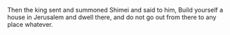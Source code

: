 Then the king sent and summoned Shimei and said to him, Build yourself a house in Jerusalem and dwell there, and do not go out from there to any place whatever.
